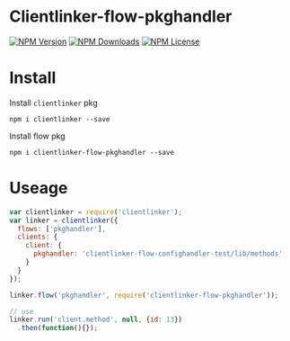 Clientlinker-flow-pkghandler
============================

[![NPM Version][npm-image]][npm-url]
[![NPM Downloads][downloads-image]][npm-url]
[![NPM License][license-image]][npm-url]


# Install

Install `clientlinker` pkg

```shell
npm i clientlinker --save
```

Install flow pkg

```shell
npm i clientlinker-flow-pkghandler --save
```


# Useage

```javascript
var clientlinker = require('clientlinker');
var linker = clientlinker({
  flows: ['pkghandler'],
  clients: {
    client: {
      pkghandler: 'clientlinker-flow-confighandler-test/lib/methods'
    }
  }
});

linker.flow('pkghandler', require('clientlinker-flow-pkghandler'));

// use
linker.run('client.method', null, {id: 13})
  .then(function(){});
```


[npm-image]: https://img.shields.io/npm/v/clientlinker-flow-pkghandler.svg
[downloads-image]: https://img.shields.io/npm/dm/clientlinker-flow-pkghandler.svg
[npm-url]: https://www.npmjs.org/package/clientlinker-flow-pkghandler
[license-image]: https://img.shields.io/npm/l/clientlinker-flow-pkghandler.svg
